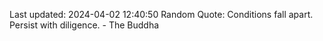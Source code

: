 Last updated: 2024-04-02 12:40:50
Random Quote: Conditions fall apart. Persist with diligence. - The Buddha
